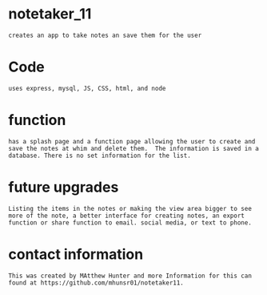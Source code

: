 # notetaker_11
    creates an app to take notes an save them for the user

# Code
    uses express, mysql, JS, CSS, html, and node

# function
    has a splash page and a function page allowing the user to create and save the notes at whim and delete them.  The information is saved in a database. There is no set information for the list.  

# future upgrades
    Listing the items in the notes or making the view area bigger to see more of the note, a better interface for creating notes, an export function or share function to email. social media, or text to phone.

# contact information
    This was created by MAtthew Hunter and more Information for this can found at https://github.com/mhunsr01/notetaker11. 